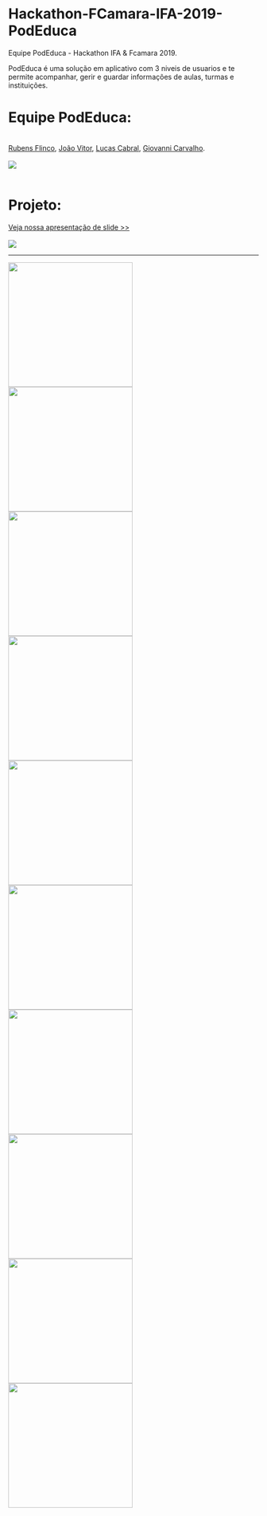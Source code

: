 # Hackathon-FCamara-IFA-2019-PodEduca
Equipe PodEduca - Hackathon IFA & Fcamara 2019.

PodEduca é uma solução em aplicativo com 3 niveis de usuarios e te permite acompanhar, gerir e guardar informações de aulas, turmas e instituições.

# Equipe PodEduca:
<br/>
<a href="https://github.com/rubensflinco">Rubens Flinco</a>, <a href="https://github.com/joaovifonseca">João Vitor</a>, <a href="https://github.com/Luukitas">Lucas Cabral</a>, <a href="https://github.com/giocarvalho07">Giovanni Carvalho</a>.

<br/>
<br/>
<img src="https://i.imgur.com/ISxj7HW.jpg">
<br/>
<br/>



# Projeto:
<a href="https://docs.google.com/presentation/d/1OU6IxLznXCe-s9VPVBo7QnRGVE_A6nhTw1AaeLdtdKo/edit?usp=sharing">Veja nossa apresentação de slide >></a>
<br/><br/>
<img src="https://i.imgur.com/6DCZWV3.png">
<br>
<hr>
<img src="https://i.imgur.com/dGMsyT2.png" align="left" width="250px">
<img src="https://i.imgur.com/upoUv0c.png" align="left" width="250px">
<img src="https://i.imgur.com/CofkSoN.png" align="left" width="250px">
<img src="https://i.imgur.com/KnkP3Af.png" align="left" width="250px">
<img src="https://i.imgur.com/PNgNnfK.png" align="left" width="250px">
<img src="https://i.imgur.com/365pkZw.png" align="left" width="250px">
<img src="https://i.imgur.com/6WsFTkN.png" align="left" width="250px">
<img src="https://i.imgur.com/sE1CZpJ.png" align="left" width="250px">
<img src="https://i.imgur.com/n5aSZWc.png" align="left" width="250px">
<img src="https://i.imgur.com/gDxsFzr.png" align="left" width="250px">
